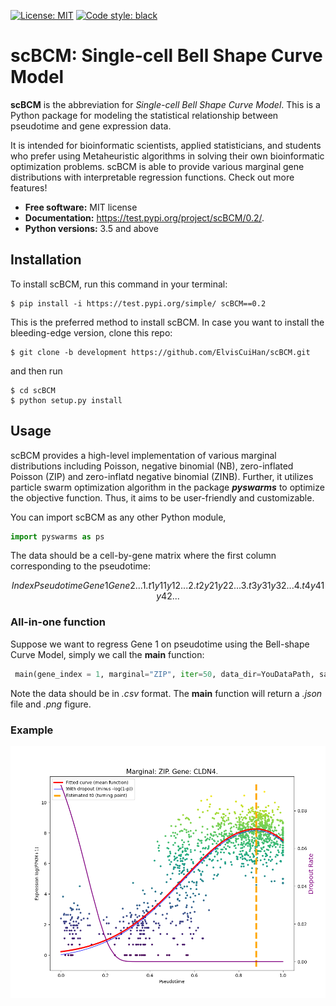 [![License: MIT](https://img.shields.io/badge/license-MIT-blue.svg )](https://raw.githubusercontent.com/ljvmiranda921/pyswarms/master/LICENSE)
[![Code style: black](https://img.shields.io/badge/code%20style-black-000000.svg)](https://github.com/ambv/black)

# scBCM: Single-cell Bell Shape Curve Model

**scBCM** is the abbreviation for *Single-cell Bell Shape Curve Model*. This is a Python package for modeling the statistical relationship between pseudotime and gene expression data.

It is intended for bioinformatic scientists, applied statisticians, and students who prefer using Metaheuristic algorithms in solving their own bioinformatic optimization problems. scBCM is able to provide various marginal gene distributions with interpretable regression functions. Check out more features!

* **Free software:** MIT license
* **Documentation:** https://test.pypi.org/project/scBCM/0.2/.
* **Python versions:** 3.5 and above

## Installation

To install scBCM, run this command in your terminal:

```shell
$ pip install -i https://test.pypi.org/simple/ scBCM==0.2
```

This is the preferred method to install scBCM. In case you want to install the bleeding-edge version, clone this repo:

```shell
$ git clone -b development https://github.com/ElvisCuiHan/scBCM.git
```
and then run

```shell
$ cd scBCM
$ python setup.py install
```

## Usage

scBCM provides a high-level implementation of various marginal distributions including Poisson, negative binomial (NB), zero-inflated Poisson (ZIP) and zero-inflatd negative binomial (ZINB). Further, it utilizes particle swarm optimization algorithm in the package ***pyswarms*** to optimize the objective function. Thus, it aims to be user-friendly and customizable.

You can import scBCM as any other Python module,

```python
import pyswarms as ps
```

The data should be a cell-by-gene matrix where the first column corresponding to the pseudotime:
```math
Index Pseudotime Gene1 Gene2 ...
1.    t1         y11   y12   ...
2.    t2         y21   y22   ... 
3.    t3         y31   y32   ...
4.    t4         y41   y42   ...
```

### All-in-one function

Suppose we want to regress Gene 1 on pseudotime using the Bell-shape Curve Model, simply we call the **main** function:

```python
 main(gene_index = 1, marginal="ZIP", iter=50, data_dir=YouDataPath, save_dir=YouTargetPath)
```

Note the data should be in *.csv* format. The **main** function will return a *.json* file and *.png* figure. 

### Example

![alt text](https://github.com/ElvisCuiHan/scBCM/blob/master/Figures/100ZIP.png?raw=true)
